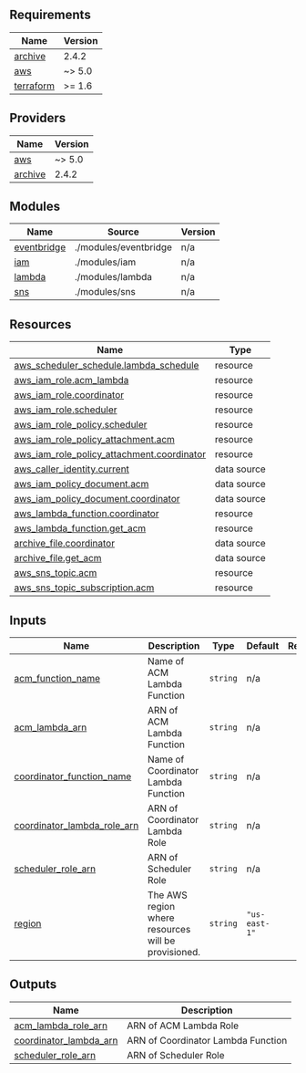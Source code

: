 <!-- BEGIN_TF_DOCS -->
## Requirements

| Name | Version |
|------|---------|
| <a name="requirement_archive"></a> [archive](#requirement\_archive) | 2.4.2 |
| <a name="requirement_aws"></a> [aws](#requirement\_aws) | ~> 5.0 |
| <a name="requirement_terraform"></a> [terraform](#requirement\_terraform) | >= 1.6 |

## Providers

| Name | Version |
|------|---------|
| <a name="provider_aws"></a> [aws](#provider\_aws) | ~> 5.0 |
| <a name="provider_archive"></a> [archive](#provider\_archive) | 2.4.2 |

## Modules

| Name | Source | Version |
|------|--------|---------|
| <a name="module_eventbridge"></a> [eventbridge](#module\_eventbridge) | ./modules/eventbridge | n/a |
| <a name="module_iam"></a> [iam](#module\_iam) | ./modules/iam | n/a |
| <a name="module_lambda"></a> [lambda](#module\_lambda) | ./modules/lambda | n/a |
| <a name="module_sns"></a> [sns](#module\_sns) | ./modules/sns | n/a |

## Resources

| Name | Type |
|------|------|
| [aws_scheduler_schedule.lambda_schedule](https://registry.terraform.io/providers/hashicorp/aws/latest/docs/resources/scheduler_schedule) | resource |
| [aws_iam_role.acm_lambda](https://registry.terraform.io/providers/hashicorp/aws/latest/docs/resources/iam_role) | resource |
| [aws_iam_role.coordinator](https://registry.terraform.io/providers/hashicorp/aws/latest/docs/resources/iam_role) | resource |
| [aws_iam_role.scheduler](https://registry.terraform.io/providers/hashicorp/aws/latest/docs/resources/iam_role) | resource |
| [aws_iam_role_policy.scheduler](https://registry.terraform.io/providers/hashicorp/aws/latest/docs/resources/iam_role_policy) | resource |
| [aws_iam_role_policy_attachment.acm](https://registry.terraform.io/providers/hashicorp/aws/latest/docs/resources/iam_role_policy_attachment) | resource |
| [aws_iam_role_policy_attachment.coordinator](https://registry.terraform.io/providers/hashicorp/aws/latest/docs/resources/iam_role_policy_attachment) | resource |
| [aws_caller_identity.current](https://registry.terraform.io/providers/hashicorp/aws/latest/docs/data-sources/caller_identity) | data source |
| [aws_iam_policy_document.acm](https://registry.terraform.io/providers/hashicorp/aws/latest/docs/data-sources/iam_policy_document) | data source |
| [aws_iam_policy_document.coordinator](https://registry.terraform.io/providers/hashicorp/aws/latest/docs/data-sources/iam_policy_document) | data source |
| [aws_lambda_function.coordinator](https://registry.terraform.io/providers/hashicorp/aws/latest/docs/resources/lambda_function) | resource |
| [aws_lambda_function.get_acm](https://registry.terraform.io/providers/hashicorp/aws/latest/docs/resources/lambda_function) | resource |
| [archive_file.coordinator](https://registry.terraform.io/providers/hashicorp/archive/2.4.2/docs/data-sources/file) | data source |
| [archive_file.get_acm](https://registry.terraform.io/providers/hashicorp/archive/2.4.2/docs/data-sources/file) | data source |
| [aws_sns_topic.acm](https://registry.terraform.io/providers/hashicorp/aws/latest/docs/resources/sns_topic) | resource |
| [aws_sns_topic_subscription.acm](https://registry.terraform.io/providers/hashicorp/aws/latest/docs/resources/sns_topic_subscription) | resource |

## Inputs

| Name | Description | Type | Default | Required |
|------|-------------|------|---------|:--------:|
| <a name="input_acm_function_name"></a> [acm\_function\_name](#input\_acm\_function\_name) | Name of ACM Lambda Function | `string` | n/a | yes |
| <a name="input_acm_lambda_arn"></a> [acm\_lambda\_arn](#input\_acm\_lambda\_arn) | ARN of ACM Lambda Function | `string` | n/a | yes |
| <a name="input_coordinator_function_name"></a> [coordinator\_function\_name](#input\_coordinator\_function\_name) | Name of Coordinator Lambda Function | `string` | n/a | yes |
| <a name="input_coordinator_lambda_role_arn"></a> [coordinator\_lambda\_role\_arn](#input\_coordinator\_lambda\_role\_arn) | ARN of Coordinator Lambda Role | `string` | n/a | yes |
| <a name="input_scheduler_role_arn"></a> [scheduler\_role\_arn](#input\_scheduler\_role\_arn) | ARN of Scheduler Role | `string` | n/a | yes |
| <a name="input_region"></a> [region](#input\_region) | The AWS region where resources will be provisioned. | `string` | `"us-east-1"` | yes |

## Outputs

| Name | Description |
|------|-------------|
| <a name="output_acm_lambda_role_arn"></a> [acm\_lambda\_role\_arn](#output\_acm\_lambda\_role\_arn) | ARN of ACM Lambda Role |
| <a name="output_coordinator_lambda_arn"></a> [coordinator\_lambda\_arn](#output\_coordinator\_lambda\_arn) | ARN of Coordinator Lambda Function |
| <a name="output_scheduler_role_arn"></a> [scheduler\_role\_arn](#output\_scheduler\_role\_arn) | ARN of Scheduler Role |
<!-- END_TF_DOCS -->